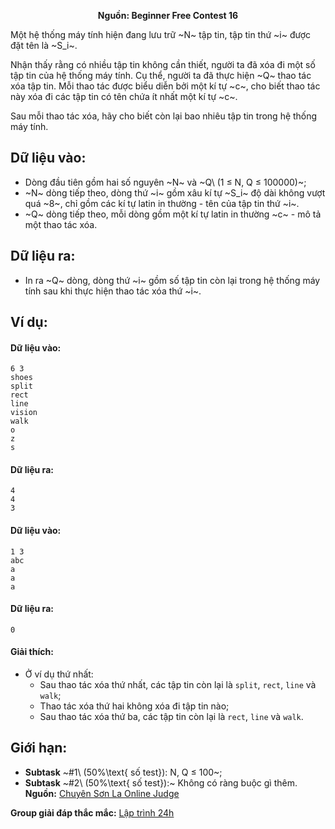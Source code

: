 **<center>Nguồn: Beginner Free Contest 16</center>**

Một hệ thống máy tính hiện đang lưu trữ ~N~ tập tin, tập tin thứ ~i~ được đặt tên là ~S_i~.

Nhận thấy rằng có nhiều tập tin không cần thiết, người ta đã xóa đi một số tập tin của hệ thống máy tính. Cụ thể, người ta đã thực hiện ~Q~ thao tác xóa tập tin. Mỗi thao tác được biểu diễn bởi một kí tự ~c~, cho biết thao tác này xóa đi các tập tin có tên chứa ít nhất một kí tự ~c~.

Sau mỗi thao tác xóa, hãy cho biết còn lại bao nhiêu tập tin trong hệ thống máy tính.

## Dữ liệu vào:
- Dòng đầu tiên gồm hai số nguyên ~N~ và ~Q\ (1 ≤ N, Q ≤ 100000)~;
- ~N~ dòng tiếp theo, dòng thứ ~i~ gồm xâu kí tự ~S_i~ độ dài không vượt quá ~8~, chỉ gồm các kí tự latin in thường - tên của tập tin thứ ~i~.
- ~Q~ dòng tiếp theo, mỗi dòng gồm một kí tự latin in thường ~c~ - mô tả một thao tác xóa.

## Dữ liệu ra:
- In ra ~Q~ dòng, dòng thứ ~i~ gồm số tập tin còn lại trong hệ thống máy tính sau khi thực hiện thao tác xóa thứ ~i~.

## Ví dụ:
#### Dữ liệu vào:
```
6 3
shoes
split
rect
line
vision
walk
o
z
s
```

#### Dữ liệu ra:
```
4
4
3
```

#### Dữ liệu vào:
```
1 3
abc
a
a
a
```

#### Dữ liệu ra:
```
0
```

#### Giải thích:
- Ở ví dụ thứ nhất:
    - Sau thao tác xóa thứ nhất, các tập tin còn lại là `split`, `rect`, `line` và `walk`;
    - Thao tác xóa thứ hai không xóa đi tập tin nào;
    - Sau thao tác xóa thứ ba, các tập tin còn lại là `rect`, `line` và `walk`.

## Giới hạn:
- **Subtask** ~\#1\ (50\%\text{ số test}): N, Q ≤ 100~;
- **Subtask** ~\#2\ (50\%\text{ số test}):~ Không có ràng buộc gì thêm.
**Nguồn:** [Chuyên Sơn La Online Judge](http://csloj.ddns.net/)

**Group giải đáp thắc mắc:** [Lập trình 24h](https://www.facebook.com/groups/1386904321519984)